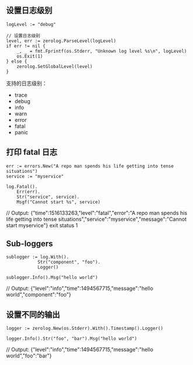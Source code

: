 ## 设置日志级别

```
logLevel := "debug"

// 设置日志级别
level, err := zerolog.ParseLevel(logLevel)
if err != nil {
    _, _ = fmt.Fprintf(os.Stderr, "Unknown log level %s\n", logLevel)
    os.Exit(1)
} else {
    zerolog.SetGlobalLevel(level)
}
```

支持的日志级别：

* trace
* debug
* info
* warn
* error
* fatal
* panic

## 打印 fatal 日志

```
err := errors.New("A repo man spends his life getting into tense situations")
service := "myservice"

log.Fatal().
    Err(err).
    Str("service", service).
    Msgf("Cannot start %s", service)
```

// Output: {"time":1516133263,"level":"fatal","error":"A repo man spends his life getting into tense situations","service":"myservice","message":"Cannot start myservice"} exit status 1


## Sub-loggers

```
sublogger := log.With().
            Str("component", "foo").
            Logger()

sublogger.Info().Msg("hello world")
```

// Output: {"level":"info","time":1494567715,"message":"hello world","component":"foo"}

## 设置不同的输出

```
logger := zerolog.New(os.Stderr).With().Timestamp().Logger()

logger.Info().Str("foo", "bar").Msg("hello world")
```

// Output: {"level":"info","time":1494567715,"message":"hello world","foo":"bar"}
